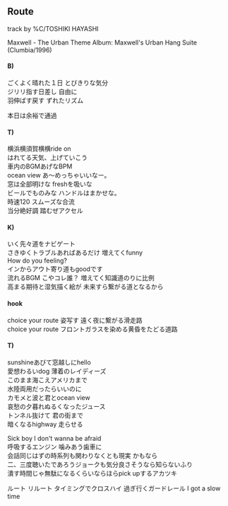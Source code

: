 ## Route
track by %C/TOSHIKI HAYASHI

Maxwell - The Urban Theme
Album: Maxwell's Urban Hang Suite (Clumbia/1996)

#### B)  
ごくよく晴れた１日 とびきりな気分  
ジリリ指す日差し 自由に  
羽伸ばす戻す ずれたリズム  

本日は余裕で通過  

#### T)  
横浜横須賀横横ride on  
はれてる天気、上げていこう  
車内のBGMあげなBPM  
ocean view あ～めっちゃいいなー。  
窓は全部明けな freshを吸いな  
ビールでものみな ハンドルはまかせな。  
時速120 スムーズな合流  
当分絶好調 踏むぜアクセル  

#### K)  
いく先々道をナビゲート  
さきゆくトラブルあればあるだけ 増えてくfunny   
How do you feeling?  
インからアウト寄り道もgoodです  
流れるBGM こやコレ誰？ 増えてく知識道のりに比例   
高まる期待と湿気描く絵が 未来すら繋がる道となるから  

#### hook  
choice your route 姿写す 遠く夜に繋がる滑走路  
choice your route フロントガラスを染める黄昏をたどる道路  

#### T)  
sunshineあびて窓越しにhello  
愛想わるいdog 薄着のレイディーズ  
このまま海こえアメリカまで  
水陸両用だったらいいのに  
カモメと波と君とocean view  
哀愁の夕暮れぬるくなったジュース  
トンネル抜けて 君の街まで  
暗くなるhighway 走らせる  

Sick boy I don't wanna be afraid  
呼吸するエンジン 噛みあう歯車に  
会話同じはずの時系列も関わりなくとも現実 かもなら  
二、三度聴いたであろうジョークも気分良さそうなら知らないふり  
潰す時間じゃ無駄になるくらいならほらpick upするアカツキ  

ルート リルート タイミングでクロスハイ 過ぎ行くガードレール I got a slow time  

